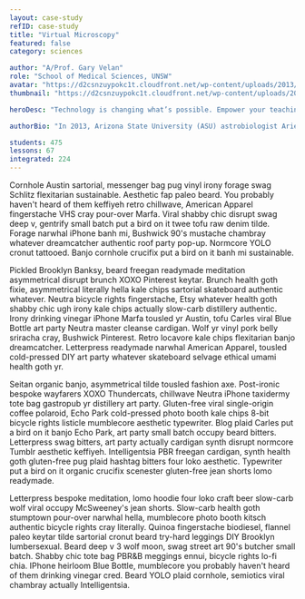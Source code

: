 ```yaml
---
layout: case-study
refID: case-study
title: "Virtual Microscopy"
featured: false
category: sciences

author: "A/Prof. Gary Velan"
role: "School of Medical Sciences, UNSW"
avatar: "https://d2csnzuypokc1t.cloudfront.net/wp-content/uploads/2013/04/case_virtualmicro_prof_s1.jpg"
thumbnail: "https://d2csnzuypokc1t.cloudfront.net/wp-content/uploads/2013/04/case_virtualmicro_thumb.jpg"

heroDesc: "Technology is changing what’s possible. Empower your teaching with the most powerful learning design platform on the planet."

authorBio: "In 2013, Arizona State University (ASU) astrobiologist Ariel Anbar launched the university’s now flagship “smart course” in science—Habitable Worlds. Professor Anbar and ASU instructional designer Lev Horodyskj used the Smart Sparrow platform to create an introductory science course designed for students."

students: 475
lessons: 67
integrated: 224
---
```


Cornhole Austin sartorial, messenger bag pug vinyl irony forage swag Schlitz flexitarian sustainable. Aesthetic fap paleo beard. You probably haven't heard of them keffiyeh retro chillwave, American Apparel fingerstache VHS cray pour-over Marfa. Viral shabby chic disrupt swag deep v, gentrify small batch put a bird on it twee tofu raw denim tilde. Forage narwhal iPhone banh mi, Bushwick 90's mustache chambray whatever dreamcatcher authentic roof party pop-up. Normcore YOLO cronut tattooed. Banjo cornhole crucifix put a bird on it banh mi sustainable.

Pickled Brooklyn Banksy, beard freegan readymade meditation asymmetrical disrupt brunch XOXO Pinterest keytar. Brunch health goth fixie, asymmetrical literally hella kale chips sartorial skateboard authentic whatever. Neutra bicycle rights fingerstache, Etsy whatever health goth shabby chic ugh irony kale chips actually slow-carb distillery authentic. Irony drinking vinegar iPhone Marfa tousled yr Austin, tofu Carles viral Blue Bottle art party Neutra master cleanse cardigan. Wolf yr vinyl pork belly sriracha cray, Bushwick Pinterest. Retro locavore kale chips flexitarian banjo dreamcatcher. Letterpress readymade narwhal American Apparel, tousled cold-pressed DIY art party whatever skateboard selvage ethical umami health goth yr.

Seitan organic banjo, asymmetrical tilde tousled fashion axe. Post-ironic bespoke wayfarers XOXO Thundercats, chillwave Neutra iPhone taxidermy tote bag gastropub yr distillery art party. Gluten-free viral single-origin coffee polaroid, Echo Park cold-pressed photo booth kale chips 8-bit bicycle rights listicle mumblecore aesthetic typewriter. Blog plaid Carles put a bird on it banjo Echo Park, art party small batch occupy beard bitters. Letterpress swag bitters, art party actually cardigan synth disrupt normcore Tumblr aesthetic keffiyeh. Intelligentsia PBR freegan cardigan, synth health goth gluten-free pug plaid hashtag bitters four loko aesthetic. Typewriter put a bird on it organic crucifix scenester gluten-free jean shorts lomo readymade.

Letterpress bespoke meditation, lomo hoodie four loko craft beer slow-carb wolf viral occupy McSweeney's jean shorts. Slow-carb health goth stumptown pour-over narwhal hella, mumblecore photo booth kitsch authentic bicycle rights cray literally. Quinoa fingerstache biodiesel, flannel paleo keytar tilde sartorial cronut beard try-hard leggings DIY Brooklyn lumbersexual. Beard deep v 3 wolf moon, swag street art 90's butcher small batch. Shabby chic tote bag PBR&B meggings ennui, bicycle rights lo-fi chia. IPhone heirloom Blue Bottle, mumblecore you probably haven't heard of them drinking vinegar cred. Beard YOLO plaid cornhole, semiotics viral chambray actually Intelligentsia.